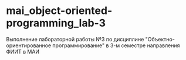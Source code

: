 # mai_object-oriented-programming_lab-3
Выполнение лабораторной работы №3 по дисциплине "Объектно-ориентированное программирование" в 3-м семестре направления ФИИТ в МАИ
